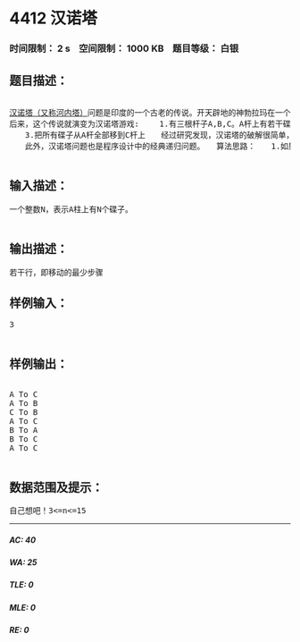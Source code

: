 # 4412 汉诺塔   
### 时间限制： 2 s&nbsp;&nbsp;&nbsp;&nbsp;空间限制： 1000 KB&nbsp;&nbsp;&nbsp;&nbsp;题目等级： 白银  
## 题目描述：  

<pre>
  
<a href="http://www.jzxx.net/Student/ShowArticle.asp?ArticleID=15648" target="_blank">汉诺塔（又称河内塔）</a>问题是印度的一个古老的传说。开天辟地的神勃拉玛在一个庙里留下了三根金刚石的棒，第一根上面套着64个圆的金片，最大的一个在底下，其余一个比一个小，依次叠上去，庙里的众僧不倦地把它们一个个地从这根棒搬到另一根棒上，规定可利用中间的一根棒作为帮助，但每次只能搬一个，而且大的不能放在小的上面。面对庞大的数字(移动圆片的次数)18446744073709551615，看来，众僧们耗尽毕生精力也不可能完成金片的移动。 
后来，这个传说就演变为汉诺塔游戏: 　　1.有三根杆子A,B,C。A杆上有若干碟子 　　2.每次移动一块碟子,小的只能叠在大的上面 
　　3.把所有碟子从A杆全部移到C杆上　　经过研究发现，汉诺塔的破解很简单，就是按照移动规则向一个方向移动金片：　　如3阶汉诺塔的移动：A→C,A→B,C→B,A→C,B→A,B→C,A→C 
　　此外，汉诺塔问题也是程序设计中的经典递归问题。　　算法思路：　　1.如果只有一个金片，则把该金片从源移动到目标棒，结束。　　2.如果有n个金片，则把前n-1个金片移动到辅助的棒，然后把自己移动到目标棒，最后再把前n-1个移动到目标棒.   

</pre>
  
  
## 输入描述：  

<pre>
一个整数N，表示A柱上有N个碟子。  

</pre>
  
  
## 输出描述：  

<pre>
若干行，即移动的最少步骤
</pre>
  
  
## 样例输入：  

<pre>
3  

</pre>
  
  
## 样例输出：  

<pre>
  
A To C
A To B
C To B
A To C
B To A
B To C
A To C<a href="http://www.jzxx.net/Student/ShowArticle.asp?ArticleID=15648" target="_blank" style="white-space: normal;"></a>  

</pre>
  
  
## 数据范围及提示：  

<pre>
自己想吧！3<=n<=15
</pre>
  
  
***  

##### AC: 40  
##### WA: 25  
##### TLE: 0  
##### MLE: 0  
##### RE: 0  
